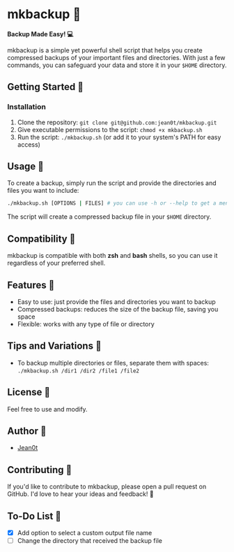 **mkbackup 📁**
================

**Backup Made Easy! 💻**

mkbackup is a simple yet powerful shell script that helps you create compressed backups of your important files and directories. With just a few commands, you can safeguard your data and store it in your `$HOME` directory.

**Getting Started 🚀**
---------------

### Installation

1. Clone the repository: `git clone git@github.com:jean0t/mkbackup.git`
2. Give executable permissions to the script: `chmod +x mkbackup.sh`
3. Run the script: `./mkbackup.sh` (or add it to your system's PATH for easy access)

**Usage 📝**
------------

To create a backup, simply run the script and provide the directories and files you want to include:
```bash
./mkbackup.sh [OPTIONS | FILES] # you can use -h or --help to get a menu with the usage
```
The script will create a compressed backup file in your `$HOME` directory.

**Compatibility 🎉**
------------

mkbackup is compatible with both **zsh** and **bash** shells, so you can use it regardless of your preferred shell.

**Features 🎉**
------------

* Easy to use: just provide the files and directories you want to backup
* Compressed backups: reduces the size of the backup file, saving you space
* Flexible: works with any type of file or directory

**Tips and Variations 🤔**
------------

* To backup multiple directories or files, separate them with spaces: `./mkbackup.sh /dir1 /dir2 /file1 /file2`

**License 📜**
---------

Feel free to use and modify.

**Author 👋**
-----------

* [Jean0t](https://github.com/jean0t)

**Contributing 🤝**
------------

If you'd like to contribute to mkbackup, please open a pull request on GitHub. I'd love to hear your ideas and feedback! 💬

**To-Do List 📝**
------------

- [x] Add option to select a custom output file name
- [ ] Change the directory that received the backup file
